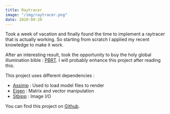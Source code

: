 ```yaml
---
title: Raytracer
image: "/img/raytracer.png"
date: 2020-09-20
---
```

Took a week of vacation and finally found the time to implement a raytracer that is actually working. So starting from scratch I applied my recent knowledge to make it work. 

After an interesting result, took the opportunity to buy the holy global illumination bible : [PBRT](https://pbrt.org/). I will probably enhance this project after reading this.


This project uses different dependencies :

- [Assimp](https://github.com/assimp/assimp) : Used to load model files to render 
- [Eigen](http://eigen.tuxfamily.org/index.php?title=Main_Page) : Matrix and vector manipulation
- [Stbipp](https://github.com/Rodousse/stbipp) : Image I/O

You can find this project on [Github](https://github.com/Rodousse/raytracing-discovery).

